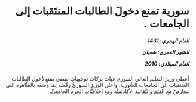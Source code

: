 <h1 dir="rtl">سورية تمنع دخولَ الطالبات المنتَقبات إلى الجامعات .</h1>

<h5 dir="rtl">العام الهجري:  1431

الشهر القمري: شعبان

العام الميلادي: 2010</h5>

<p dir="rtl">أعطى وزيرُ التعليم العالي السوري غياث بركات توجيهاتٍ تقضي بمَنعِ دُخولِ الطالبات المنتقبات إلى الجامعات السُّورية. وأعلن الوزيرُ السوريُّ رفْضَه لِمَا وصَفَه بالظَّاهرة التي تتعارضُ مع القِيَم والتَّقاليد الأكاديميَّة ومع أخلاقيَّاتِ الحرمِ الجامعيِّ.</p></br>
